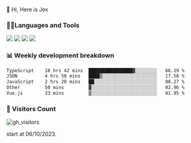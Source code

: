  👋 Hi, Here is Jex

 

### 🧑‍💻Languages and Tools

<code><a href="https://react.dev"><img src="https://api.iconify.design/logos:react.svg" /></a></code>
<code><a href="https://github.com/vuejs/core"><img src="https://api.iconify.design/logos:vue.svg" /></a></code> 
<code><a href="https://github.com/microsoft/TypeScript"><img src="https://api.iconify.design/logos:typescript-icon.svg" /></a></code>
<code><a href="https://threejs.org/"><img src="https://api.iconify.design/logos:threejs.svg" /></a></code>

### 📊 Weekly development breakdown

<!--START_SECTION:waka-->

```txt
TypeScript    18 hrs 42 mins  ████████████████▓░░░░░░░░   66.19 %
JSON          4 hrs 58 mins   ████▒░░░░░░░░░░░░░░░░░░░░   17.58 %
JavaScript    2 hrs 20 mins   ██░░░░░░░░░░░░░░░░░░░░░░░   08.27 %
Other         50 mins         ▓░░░░░░░░░░░░░░░░░░░░░░░░   02.96 %
Vue.js        33 mins         ▒░░░░░░░░░░░░░░░░░░░░░░░░   01.95 %
```

<!--END_SECTION:waka-->


### 👀 Visitors Count

![gh_visitors](https://profile-counter.glitch.me/jexlau/count.svg)

start at 06/10/2023.
